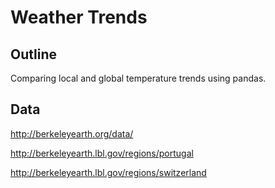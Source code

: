 # Weather Trends

## Outline

Comparing local and global temperature trends using pandas.

## Data

http://berkeleyearth.org/data/

http://berkeleyearth.lbl.gov/regions/portugal

http://berkeleyearth.lbl.gov/regions/switzerland

